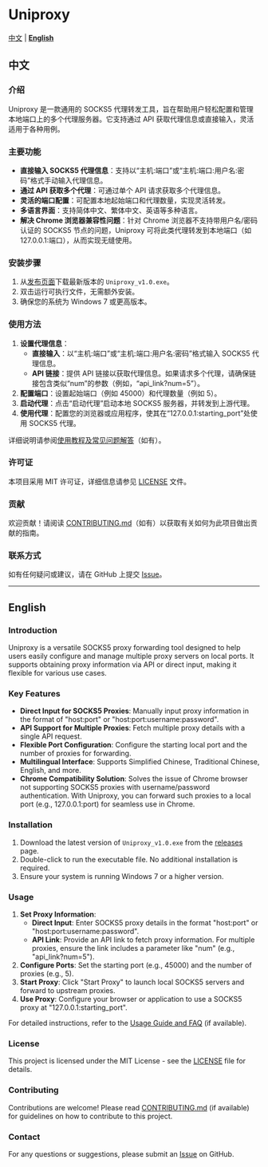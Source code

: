 # Uniproxy

[中文](#中文) | **[English](#english)**

## 中文

### 介绍
Uniproxy 是一款通用的 SOCKS5 代理转发工具，旨在帮助用户轻松配置和管理本地端口上的多个代理服务器。它支持通过 API 获取代理信息或直接输入，灵活适用于各种用例。

### 主要功能
- **直接输入 SOCKS5 代理信息**：支持以“主机:端口”或“主机:端口:用户名:密码”格式手动输入代理信息。
- **通过 API 获取多个代理**：可通过单个 API 请求获取多个代理信息。
- **灵活的端口配置**：可配置本地起始端口和代理数量，实现灵活转发。
- **多语言界面**：支持简体中文、繁体中文、英语等多种语言。
- **解决 Chrome 浏览器兼容性问题**：针对 Chrome 浏览器不支持带用户名/密码认证的 SOCKS5 节点的问题，Uniproxy 可将此类代理转发到本地端口（如 127.0.0.1:端口），从而实现无缝使用。

### 安装步骤
1. 从[发布页面](https://github.com/tiktokcc0a/Uniproxy/releases)下载最新版本的 `Uniproxy_v1.0.exe`。
2. 双击运行可执行文件，无需额外安装。
3. 确保您的系统为 Windows 7 或更高版本。

### 使用方法
1. **设置代理信息**：
   - **直接输入**：以“主机:端口”或“主机:端口:用户名:密码”格式输入 SOCKS5 代理信息。
   - **API 链接**：提供 API 链接以获取代理信息。如果请求多个代理，请确保链接包含类似“num”的参数（例如，“api_link?num=5”）。
2. **配置端口**：设置起始端口（例如 45000）和代理数量（例如 5）。
3. **启动代理**：点击“启动代理”启动本地 SOCKS5 服务器，并转发到上游代理。
4. **使用代理**：配置您的浏览器或应用程序，使其在“127.0.0.1:starting_port”处使用 SOCKS5 代理。

详细说明请参阅[使用教程及常见问题解答](https://5555.blog/archives/uniproxy)（如有）。

### 许可证
本项目采用 MIT 许可证，详细信息请参见 [LICENSE](LICENSE) 文件。

### 贡献
欢迎贡献！请阅读 [CONTRIBUTING.md](CONTRIBUTING.md)（如有）以获取有关如何为此项目做出贡献的指南。

### 联系方式
如有任何疑问或建议，请在 GitHub 上提交 [Issue](https://github.com/tiktokcc0a/Uniproxy/issues)。

---

## English

### Introduction
Uniproxy is a versatile SOCKS5 proxy forwarding tool designed to help users easily configure and manage multiple proxy servers on local ports. It supports obtaining proxy information via API or direct input, making it flexible for various use cases.

### Key Features
- **Direct Input for SOCKS5 Proxies**: Manually input proxy information in the format of "host:port" or "host:port:username:password".
- **API Support for Multiple Proxies**: Fetch multiple proxy details with a single API request.
- **Flexible Port Configuration**: Configure the starting local port and the number of proxies for forwarding.
- **Multilingual Interface**: Supports Simplified Chinese, Traditional Chinese, English, and more.
- **Chrome Compatibility Solution**: Solves the issue of Chrome browser not supporting SOCKS5 proxies with username/password authentication. With Uniproxy, you can forward such proxies to a local port (e.g., 127.0.0.1:port) for seamless use in Chrome.

### Installation
1. Download the latest version of `Uniproxy_v1.0.exe` from the [releases](https://github.com/tiktokcc0a/Uniproxy/releases) page.
2. Double-click to run the executable file. No additional installation is required.
3. Ensure your system is running Windows 7 or a higher version.

### Usage
1. **Set Proxy Information**:
   - **Direct Input**: Enter SOCKS5 proxy details in the format "host:port" or "host:port:username:password".
   - **API Link**: Provide an API link to fetch proxy information. For multiple proxies, ensure the link includes a parameter like "num" (e.g., "api_link?num=5").
2. **Configure Ports**: Set the starting port (e.g., 45000) and the number of proxies (e.g., 5).
3. **Start Proxy**: Click "Start Proxy" to launch local SOCKS5 servers and forward to upstream proxies.
4. **Use Proxy**: Configure your browser or application to use a SOCKS5 proxy at "127.0.0.1:starting_port".

For detailed instructions, refer to the [Usage Guide and FAQ](https://5555.blog/archives/uniproxy) (if available).

### License
This project is licensed under the MIT License - see the [LICENSE](LICENSE) file for details.

### Contributing
Contributions are welcome! Please read [CONTRIBUTING.md](CONTRIBUTING.md) (if available) for guidelines on how to contribute to this project.

### Contact
For any questions or suggestions, please submit an [Issue](https://github.com/tiktokcc0a/Uniproxy/issues) on GitHub.
